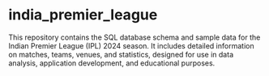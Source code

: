 # india_premier_league
This repository contains the SQL database schema and sample data for the Indian Premier League (IPL) 2024 season. It includes detailed information on matches, teams, venues, and statistics, designed for use in data analysis, application development, and educational purposes.
